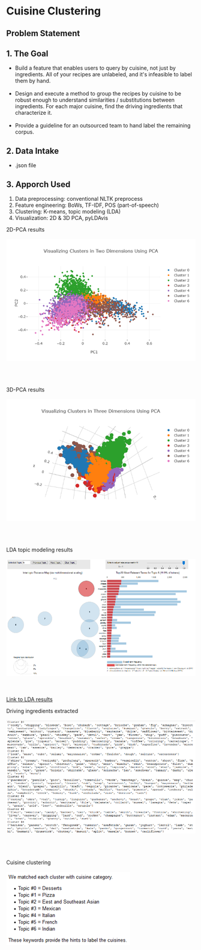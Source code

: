 # Cuisine Clustering

## Problem Statement
## 1. The Goal

* Build a feature that enables users to query by cuisine, not just by ingredients. All of your recipes are unlabeled, and it's infeasible to label them by hand.
<br/><br/>
* Design and execute a method to group the recipes by cuisine to be robust enough to understand similarities / substitutions between ingredients. For each major cuisine, find the driving ingredients that characterize it.
<br/><br/>
* Provide a guideline for an outsourced team to hand label the remaining corpus.

## 2. Data Intake
* .json file

## 3. Apporch Used
1. Data preprocessing: conventional NLTK preprocess
2. Feature engineering: BoWs, TF-IDF, POS (part-of-speech)
3. Clustering: K-means, topic modeling (LDA)
4. Visualization: 2D & 3D PCA, pyLDAvis

2D-PCA results
<br/><br/>
![](images/2d-pca.png)
<br/><br/>
<br/><br/>

3D-PCA results
<br/><br/>
![](images/3d-pca.png)
<br/><br/>
<br/><br/>

LDA topic modeling results
<br/><br/>
![](images/lda.PNG)
<br/><br/>
<br/><br/>
[Link to LDA results](https://github.com/sorbite/cuisine-clustering/LDA_topic_modeling_result.html)

Driving ingredients extracted
<br/><br/>
![](images/keyword.png)
<br/><br/>
<br/><br/>


Cuisine clustering
<br/><br/>
![](images/cuisine.png)
<br/><br/>
<br/><br/>




